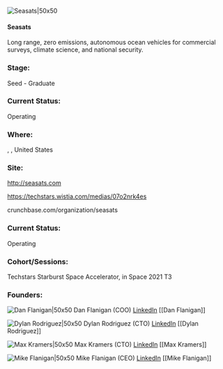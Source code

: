 

![Seasats|50x50](https://apimg.techstars.com/connect/images/image_files/60b1316a5d1fac0007551c9b/original/seasats.jpg)

#### Seasats
Long range, zero emissions, autonomous ocean vehicles for commercial surveys, climate science, and national security.

### Stage: 
Seed - Graduate 

### Current Status: 
Operating

### Where:
, , United States

### Site:
http://seasats.com

https://techstars.wistia.com/medias/07o2nrk4es

crunchbase.com/organization/seasats

### Current Status: 
Operating

### Cohort/Sessions: 
Techstars Starburst Space Accelerator, in Space 2021 T3

### Founders: 

![Dan Flanigan|50x50](https://f6s-public.s3.amazonaws.com/profiles/2617761_th2.jpg) Dan Flanigan (COO) [LinkedIn](https://linkedin.com/in/dan-flanigan-16339743) [[Dan Flanigan]]

![Dylan Rodriguez|50x50](https://apimg.techstars.com/connect/images/image_files/60c0102139491c000717c74d/original/Dylan_Rodriguez_Seasats.PNG) Dylan Rodriguez (CTO) [LinkedIn](https://linkedin.com/in/dtrodriguez) [[Dylan Rodriguez]]

![Max Kramers|50x50](https://apimg.techstars.com/connect/images/image_files/60e8909609c87f5bd3f745b4/original/max_final_circle.PNG) Max Kramers (CTO) [LinkedIn](https://linkedin.com/in/max-kramers-178277212) [[Max Kramers]]

![Mike Flanigan|50x50](https://apimg.techstars.com/connect/images/image_files/60b12750f06a37000725242d/original/Mike_Flanigan_Seasats.PNG) Mike Flanigan (CEO) [LinkedIn](https://linkedin.com/in/mikeflan) [[Mike Flanigan]]


